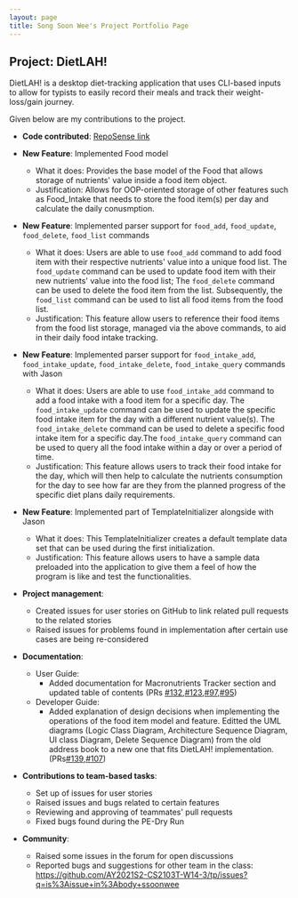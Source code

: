 ```yaml
---
layout: page
title: Song Soon Wee's Project Portfolio Page
---
```


## Project: DietLAH!

DietLAH! is a desktop diet-tracking application that uses CLI-based inputs to allow for typists to easily record their meals and track their weight-loss/gain journey.

Given below are my contributions to the project.

- **Code contributed**: [RepoSense link](https://nus-cs2103-ay2021s2.github.io/tp-dashboard/?search=&sort=groupTitle&sortWithin=title&timeframe=commit&mergegroup=&groupSelect=groupByRepos&breakdown=true&checkedFileTypes=docs~functional-code~test-code~other&since=&tabOpen=true&tabType=zoom&zA=ssoonwee&zR=AY2021S2-CS2103T-T12-2%2Ftp%5Bmaster%5D&zACS=223.78225352112676&zS=2021-02-19&zFS=&zU=2021-04-09&zMG=false&zFTF=commit&zFGS=groupByRepos&zFR=false)

* **New Feature**: Implemented Food model
    * What it does: Provides the base model of the Food that allows storage of nutrients' value inside a food item object. 
    * Justification: Allows for OOP-oriented storage of other features such as Food_Intake that needs to store the food item(s) per day and calculate the daily conusmption.
   
* **New Feature**: Implemented parser support for `food_add`, `food_update`, `food_delete`, `food_list` commands
    * What it does: Users are able to use `food_add` command to add food item with their respective nutrients' value into a unique food list. The `food_update` command can be used to update food item with their new nutrients' value into the food list; The `food_delete` command can be used to delete the food item from the list. Subsequently, the `food_list` command can be used to list all food items from the food list.
    * Justification: This feature allow users to reference their food items from the food list storage, managed via the above commands, to aid in their daily food intake tracking.
 
* **New Feature**: Implemented parser support for `food_intake_add`, `food_intake_update`, `food_intake_delete`, `food_intake_query` commands with Jason
    * What it does: Users are able to use `food_intake_add` command to add a food intake with a food item for a specific day. The `food_intake_update` command can be used to update the specific food intake item for the day with a different nutrient value(s). The `food_intake_delete` command can be used to delete a specific food intake item for a specific day.The `food_intake_query` command can be used to query all the food intake within a day or over a period of time.
    * Justification: This feature allows users to track their food intake for the day, which will then help to calculate the nutrients consumption for the day to see how far are they from the planned progress of the specific diet plans daily requirements.

* **New Feature**: Implemented part of TemplateInitializer alongside with Jason
    * What it does: This TemplateInitializer creates a default template data set that can be used during the first initialization. 
    * Justification: This feature allows users to have a sample data preloaded into the application to give them a feel of how the program is like and test the functionalities. 

* **Project management**:
    * Created issues for user stories on GitHub to link related pull requests to the related stories
    * Raised issues for problems found in implementation after certain use cases are being re-considered

* **Documentation**:
    * User Guide:
        * Added documentation for Macronutrients Tracker section and updated table of contents (PRs [\#132](https://github.com/AY2021S2-CS2103T-T12-2/tp/pull/132),[\#123](https://github.com/AY2021S2-CS2103T-T12-2/tp/pull/123),[\#97](https://github.com/AY2021S2-CS2103T-T12-2/tp/pull/97),[\#95](https://github.com/AY2021S2-CS2103T-T12-2/tp/pull/95))
    * Developer Guide:
        * Added explanation of design decisions when implementing the operations of the food item model and feature. Editted the UML diagrams (Logic Class Diagram, Architecture Sequence Diagram, UI class Diagram, Delete Sequence Diagram) from the old address book to a new one that fits DietLAH! implementation. (PRs[\#139](https://github.com/AY2021S2-CS2103T-T12-2/tp/pull/139),[\#107](https://github.com/AY2021S2-CS2103T-T12-2/tp/pull/107))

* **Contributions to team-based tasks**:
  * Set up of issues for user stories
  * Raised issues and bugs related to certain features
  * Reviewing and approving of teammates' pull requests
  * Fixed bugs found during the PE-Dry Run

* **Community**:
  * Raised some issues in the forum for open discussions
  * Reported bugs and suggestions for other team in the class: https://github.com/AY2021S2-CS2103T-W14-3/tp/issues?q=is%3Aissue+in%3Abody+ssoonwee
 

